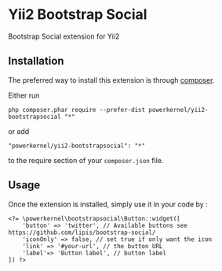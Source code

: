 Yii2 Bootstrap Social
=====================
Bootstrap Social extension for Yii2

Installation
------------

The preferred way to install this extension is through [composer](http://getcomposer.org/download/).

Either run

```
php composer.phar require --prefer-dist powerkernel/yii2-bootstrapsocial "*"
```

or add

```
"powerkernel/yii2-bootstrapsocial": "*"
```

to the require section of your `composer.json` file.

Usage
-----
 
Once the extension is installed, simply use it in your code by :

```
<?= \powerkernel\bootstrapsocial\Button::widget([
    'button' => 'twitter', // Available buttons see https://github.com/lipis/bootstrap-social/
    'iconOnly' => false, // set true if only want the icon 
    'link' => '#your-url', // the button URL
    'label'=> 'Button label', // button label
]) ?>
```